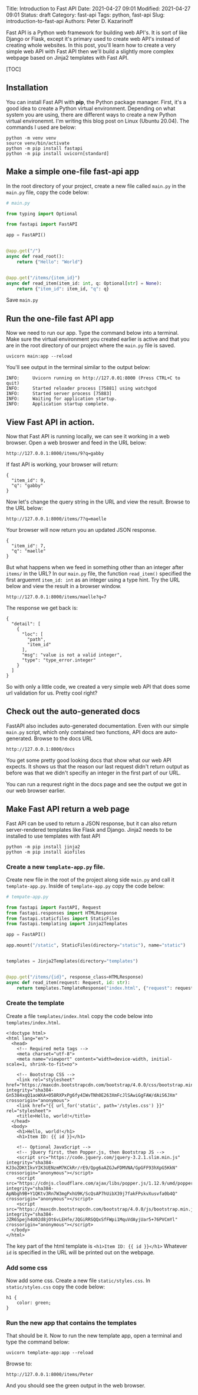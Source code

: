 Title: Introduction to Fast API
Date: 2021-04-27 09:01
Modified: 2021-04-27 09:01
Status: draft
Category: fast-api
Tags: python, fast-api
Slug: introduction-to-fast-api
Authors: Peter D. Kazarinoff

Fast API is a Python web framework for building web API's. It is sort of like Django or Flask, except it's primary used to create web API's instead of creating whole websites. In this post, you'll learn how to create a very simple web API with Fast API then we'll build a slightly more complex webpage based on Jinja2 templates with Fast API.

[TOC]

## Installation

You can install Fast API with **pip**, the Python package manager. First, it's a good idea to create a Python virtual environment. Depending on what system you are using, there are different ways to create a new Python virtual environemnt. I'm writing this blog post on Linux (Ubuntu 20.04). The commands I used are below:

```text
python -m venv venv
source venv/bin/activate
python -m pip install fastapi
python -m pip install uvicorn[standard]
```

## Make a simple one-file fast-api app

In the root directory of your project, create a new file called ```main.py``` in the ```main.py``` file, copy the code below:

```python
# main.py

from typing import Optional

from fastapi import FastAPI

app = FastAPI()


@app.get("/")
async def read_root():
    return {"Hello": "World"}


@app.get("/items/{item_id}")
async def read_item(item_id: int, q: Optional[str] = None):
    return {"item_id": item_id, "q": q}

```

Save ```main.py```

## Run the one-file fast API app

Now we need to run our app. Type the command below into a terminal. Make sure the virtual environment you created earlier is active and that you are in the root directory of our project where the ```main.py``` file is saved.

```text
uvicorn main:app --reload
```

You'll see output in the terminal similar to the output below:

```text
INFO:     Uvicorn running on http://127.0.01:8000 (Press CTRL+C to quit)
INFO:     Started reloader process [75881] using watchgod
INFO:     Started server process [75883]
INFO:     Waiting for application startup.
INFO:     Application startup complete.
```

## View Fast API in action.

Now that Fast API is running locally, we can see it working in a web browser. Open a web broswer and feed in the URL below:

```text
http://127.0.0.1:8000/items/9?q=gabby
```

If fast API is working, your browser will return:

```text
{
  "item_id": 9,
  "q": "gabby"
}
```

Now let's change the query string in the URL and view the result. Browse to the URL below:

```text
http://127.0.0.1:8000/items/7?q=maelle
```

Your browser will now return you an updated JSON response.

```text
{
  "item_id": 7,
  "q": "maelle"
}
```

But what happens when we feed in something other than an integer after ```items/``` in the URL? In our ```main.py``` file, the function ```read_item()``` specified the first arguemnt ```item_id: int``` as an integer using a type hint. Try the URL below and view the result in a browser window.

```text
http://127.0.0.1:8000/items/maelle?q=7
```

The response we get back is:

```text
{
  "detail": [
    {
      "loc": [
        "path",
        "item_id"
      ],
      "msg": "value is not a valid integer",
      "type": "type_error.integer"
    }
  ]
}
```

So with only a little code, we created a very simple web API that does some url validation for us. Pretty cool right?

## Check out the auto-generated docs

FastAPI also includes auto-generated documentation. Even with our simple ```main.py``` script, which only contained two functions, API docs are auto-generated. Browse to the docs URL

```text
http://127.0.0.1:8000/docs
```

You get some pretty good looking docs that show what our web API expects. It shows us that the reason our last request didn't return output as before was that we didn't specifiy an integer in the first part of our URL.

You can run a requrest right in the docs page and see the output we got in our web browser earlier. 

## Make Fast API return a web page

Fast API can be used to return a JSON response, but it can also return server-rendered templates like Flask and Django. Jinja2 needs to be installed to use templates with fast API

```text
python -m pip install jinja2
python -m pip install aiofiles
```

### Create a new ```template-app.py``` file. 

Create new file in the root of the project along side ```main.py``` and call it ```template-app.py```. Inside of ```template-app.py``` copy the code below:

```python
# tempate-app.py

from fastapi import FastAPI, Request
from fastapi.responses import HTMLResponse
from fastapi.staticfiles import StaticFiles
from fastapi.templating import Jinja2Templates

app = FastAPI()

app.mount("/static", StaticFiles(directory="static"), name="static")


templates = Jinja2Templates(directory="templates")


@app.get("/items/{id}", response_class=HTMLResponse)
async def read_item(request: Request, id: str):
    return templates.TemplateResponse("index.html", {"request": request, "id": id})

```

### Create the template

Create a file ```templates/index.html``` copy the code below into ```templates/index.html```.

```text
<!doctype html>
<html lang="en">
  <head>
    <!-- Required meta tags -->
    <meta charset="utf-8">
    <meta name="viewport" content="width=device-width, initial-scale=1, shrink-to-fit=no">

    <!-- Bootstrap CSS -->
    <link rel="stylesheet" href="https://maxcdn.bootstrapcdn.com/bootstrap/4.0.0/css/bootstrap.min.css" integrity="sha384-Gn5384xqQ1aoWXA+058RXPxPg6fy4IWvTNh0E263XmFcJlSAwiGgFAW/dAiS6JXm" crossorigin="anonymous">
    <link href="{{ url_for('static', path='/styles.css') }}" rel="stylesheet">
    <title>Hello, world!</title>
  </head>
  <body>
    <h1>Hello, world!</h1>
    <h1>Item ID: {{ id }}</h1>

    <!-- Optional JavaScript -->
    <!-- jQuery first, then Popper.js, then Bootstrap JS -->
    <script src="https://code.jquery.com/jquery-3.2.1.slim.min.js" integrity="sha384-KJ3o2DKtIkvYIK3UENzmM7KCkRr/rE9/Qpg6aAZGJwFDMVNA/GpGFF93hXpG5KkN" crossorigin="anonymous"></script>
    <script src="https://cdnjs.cloudflare.com/ajax/libs/popper.js/1.12.9/umd/popper.min.js" integrity="sha384-ApNbgh9B+Y1QKtv3Rn7W3mgPxhU9K/ScQsAP7hUibX39j7fakFPskvXusvfa0b4Q" crossorigin="anonymous"></script>
    <script src="https://maxcdn.bootstrapcdn.com/bootstrap/4.0.0/js/bootstrap.min.js" integrity="sha384-JZR6Spejh4U02d8jOt6vLEHfe/JQGiRRSQQxSfFWpi1MquVdAyjUar5+76PVCmYl" crossorigin="anonymous"></script>
  </body>
</html>

```

The key part of the html template is ```<h1>Item ID: {{ id }}</h1>``` Whatever ```id``` is specified in the URL will be printed out on the webpage.

### Add some css

Now add some css. Create a new file ```static/styles.css```. In ```static/styles.css``` copy the code below:

```text
h1 {
    color: green;
}
```

### Run the new app that contains the templates

That should be it. Now to run the new template app, open a terminal and type the command below:

```
uvicorn template-app:app --reload
```

Browse to:

```text
http://127.0.0.1:8000/items/Peter
```

And you should see the green output in the web browser. 
